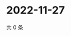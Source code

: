 # 2022-11-27

共 0 条

<!-- BEGIN WEIBO -->
<!-- 最后更新时间 Sun Nov 27 2022 12:18:01 GMT+0800 (China Standard Time) -->

<!-- END WEIBO -->
